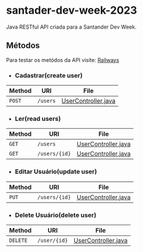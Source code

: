 # santader-dev-week-2023
Java RESTful API criada para a Santander Dev Week.

## Métodos
Para testar os metódos da API visite: [Railways](https://santader-dev-week-2023-production.up.railway.app/swagger-ui/index.html?configUrl=/v3/api-docs/swagger-config)
- ### Cadastrar(create user)

| Method     | URI                               | File                         |
|------------|-----------------------------------|------------------------------|
| `POST`     | `/users`                          |  [UserController.java](https://github.com/pedrogabriel2002/santader-dev-week-2023/blob/main/src/main/java/pedrogabriel/controller/UserController.java)   | 

- ### Ler(read users)

| Method     | URI                               | File                         | 
|------------|-----------------------------------|------------------------------|
| `GET`      | `/users`                          |  [UserController.java](https://github.com/pedrogabriel2002/santader-dev-week-2023/blob/main/src/main/java/pedrogabriel/controller/UserController.java) | 
| `GET`      | `/users/{id}`                     |  [UserController.java](https://github.com/pedrogabriel2002/santader-dev-week-2023/blob/main/src/main/java/pedrogabriel/controller/UserController.java) | 

- ### Editar Usuário(update user)

| Method     | URI                               | File                         |
|------------|-----------------------------------|------------------------------|
| `PUT` | `/users/{id}`               | [UserController.java](https://github.com/pedrogabriel2002/santader-dev-week-2023/blob/main/src/main/java/pedrogabriel/controller/UserController.java)|

- ### Delete Usuário(delete user)

| Method     | URI                               | File                         |
|------------|-----------------------------------|------------------------------|
| `DELETE`   | `/user/{id}`                      | [UserController.java](https://github.com/pedrogabriel2002/santader-dev-week-2023/blob/main/src/main/java/pedrogabriel/controller/UserController.java)|
